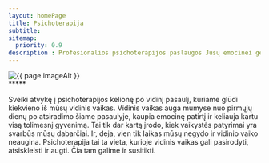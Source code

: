 ```yaml
---
layout: homePage
title: Psichoterapija
subtitle: 
sitemap:
  priority: 0.9
description : Profesionalios psichoterapijos paslaugos Jūsų emocinei gerovei. Individualios, konfidencialios konsultacijos Kaune.
---
```


<div id="index-container">
	<div id="describe-text">
		<img src="{{ '/assets/img/index.jpg' | prepend: site.baseurl }}" class="page-img" style="width: auto;" alt="{{ page.imageAlt }}">
		<br>
		<div class="about">
			<div class="about__divider">*****</div>
		</div>
		<p>Sveiki atvykę į psichoterapijos kelionę po vidinį pasaulį, kuriame glūdi kiekvieno iš mūsų vidinis vaikas.
Vidinis vaikas auga mumyse nuo pirmųjų dienų po atsiradimo šiame pasaulyje, kaupia emocinę patirtį ir keliauja kartu visą tolimesnį gyvenimą. Tai tik dar kartą įrodo, kiek vaikystės patyrimai yra svarbūs mūsų dabarčiai. Ir, deja, vien tik laikas mūsų negydo ir vidinio vaiko neaugina. Psichoterapija tai ta vieta, kurioje vidinis vaikas gali pasirodyti, atsiskleisti ir augti. Čia tam galime ir susitikti.</p>
	</div>
</div>